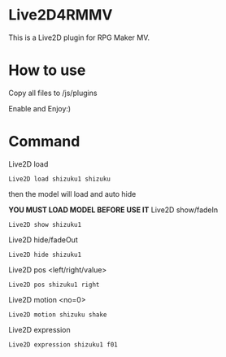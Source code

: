 # Live2D4RMMV
This is a Live2D plugin for RPG Maker MV.

# How to use
Copy all files to <your game>/js/plugins

Enable and Enjoy:)

# Command
Live2D load <name for use> <model name>

    Live2D load shizuku1 shizuku

then the model will load and auto hide

**YOU MUST LOAD MODEL BEFORE USE IT**
Live2D show/fadeIn <name>

    Live2D show shizuku1

Live2D hide/fadeOut <name>

    Live2D hide shizuku1

Live2D pos <name> <left/right/value>

    Live2D pos shizuku1 right

Live2D motion <name> <motion> <no=0>

    Live2D motion shizuku shake

Live2D expression <name> <expression>

    Live2D expression shizuku1 f01

